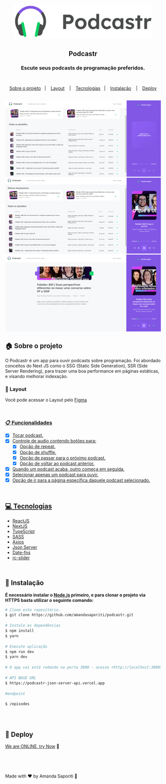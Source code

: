<h1 align="center">
  <img width="450px" src="https://github.com/amandasaporiti/podcastr/blob/master/src/assets/cover-readme.png?raw=true"/> 
</h1>

<h2 align="center">Podcastr</h2>

<h3 align="center">
  Escute seus podcasts de programação preferidos.
</h3>

<br>

<p align="center">
  <a href="#house-sobre-o-projeto">Sobre o projeto</a>&nbsp;&nbsp;&nbsp;|&nbsp;&nbsp;&nbsp;
  <a href="#art-layout">Layout</a>
  &nbsp;&nbsp;&nbsp;|&nbsp;&nbsp;&nbsp;
  <a href="#computer-tecnologias">Tecnologias</a>&nbsp;&nbsp;&nbsp;|&nbsp;&nbsp;&nbsp;
  <a href="#construction_worker-instalação">Instalação</a>
   &nbsp;&nbsp;&nbsp;|&nbsp;&nbsp;&nbsp;
  <a href="#runner-deploy">Deploy</a>
</p>

<br>

<img alt="Podcastr Home Empty Player" src="https://github.com/amandasaporiti/podcastr/blob/master/src/assets/home-empty.PNG?raw=true">
<img alt="Podcastr Home" src="https://github.com/amandasaporiti/podcastr/blob/master/src/assets/home-playing.PNG?raw=true">
<img alt="Poscastr" src="https://github.com/amandasaporiti/podcastr/blob/master/src/assets/podcastr-slug.PNG?raw=true">

<br>

## :house: Sobre o projeto

O Podcastr é um app para ouvir podcasts sobre programação. Foi abordado conceitos do Next JS como o SSG (Static Side Generation), SSR (Side Server Rendering), para trazer uma boa performance em páginas estáticas, e visando melhorar indexação.
<br>

### :art: Layout

Você pode acessar o Layout pelo <a href="https://www.figma.com/file/5KchzYko8NeeV0suqrSi6x/Podcastr-(Copy)?node-id=199601%3A1126&mode=dev">Figma

<br>

### :clipboard: Funcionalidades

- [x] Tocar podcast.
- [x] Controle de audio contendo botões para:
  - [x] Opção de repeat.
  - [x] Opção de shuffle.
  - [x] Opção de passar para o próximo podcast.
  - [x] Opção de voltar ao podcast anterior.
- [x] Quando um podcast acaba, outro começa em seguida.
- [x] Selecionar apenas um podcast para ouvir.
- [x] Opção de ir para a página específica daquele podcast selecionado.

<br>

## :computer: Tecnologias

- [ReactJS](https://nextjs.org/)
- [NextJS](https://reactjs.org/)
- [TypeScript](https://www.typescriptlang.org/)
- [SASS](https://sass-lang.com/)
- [Axios](https://axios-http.com/ptbr/)
- [Json Server](https://github.com/typicode/json-server)
- [Date-fns](https://date-fns.org/)
- [rc-slider](https://www.npmjs.com/package/rc-slider)

<br>

## :construction_worker: Instalação

**É necessário instalar o [Node.js](https://nodejs.org/en/download/) primeiro, e para clonar o projeto via HTTPS basta utilizar o seguinte comando:**

```bash
# Clone este repositório.
$ git clone https://github.com/amandasaporiti/podcastr.git

# Instale as dependências
$ npm install
$ yarn

# Execute aplicação
$ npm run dev
$ yarn dev

# O app vai está rodando na porta 3000 - acesse <http://localhost:3000>

# API BASE URL
$ https://podcastr-json-server-api.vercel.app

#endpoint

$ /episodes
```

<br>
<br>

## :runner: Deploy

[We are ONLINE, try Now](https://podcastr-online.vercel.app/) :tada:<br>

<br>

<br>

<br>

Made with ♥ by Amanda Saporiti :wave:
